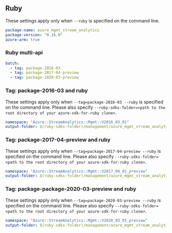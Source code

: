 ## Ruby

These settings apply only when `--ruby` is specified on the command line.

``` yaml
package-name: azure_mgmt_stream_analytics
package-version: "0.16.0"
azure-arm: true
```

### Ruby multi-api

``` yaml $(ruby) && $(multiapi)
batch:
  - tag: package-2016-03
  - tag: package-2017-04-preview
  - tag: package-2020-03-preview
```

### Tag: package-2016-03 and ruby

These settings apply only when `--tag=package-2016-03 --ruby` is specified on the command line.
Please also specify `--ruby-sdks-folder=<path to the root directory of your azure-sdk-for-ruby clone>`.

``` yaml $(tag) == 'package-2016-03' && $(ruby)
namespace: "Azure::StreamAnalytics::Mgmt::V2016_03_01"
output-folder: $(ruby-sdks-folder)/management/azure_mgmt_stream_analytics/lib
```

### Tag: package-2017-04-preview and ruby

These settings apply only when `--tag=package-2017-04-preview --ruby` is specified on the command line.
Please also specify `--ruby-sdks-folder=<path to the root directory of your azure-sdk-for-ruby clone>`.

``` yaml $(tag) == 'package-2017-04-preview' && $(ruby)
namespace: "Azure::StreamAnalytics::Mgmt::V2017_04_01_preview"
output-folder: $(ruby-sdks-folder)/management/azure_mgmt_stream_analytics/lib
```

### Tag: package-package-2020-03-preview and ruby

These settings apply only when `--tag=package-2020-03-preview --ruby` is specified on the command line.
Please also specify `--ruby-sdks-folder=<path to the root directory of your azure-sdk-for-ruby clone>`.

``` yaml $(tag) == 'package-2020-03-preview' && $(ruby)
namespace: "Azure::StreamAnalytics::Mgmt::V2020_03_01_preview"
output-folder: $(ruby-sdks-folder)/management/azure_mgmt_stream_analytics/lib
```
